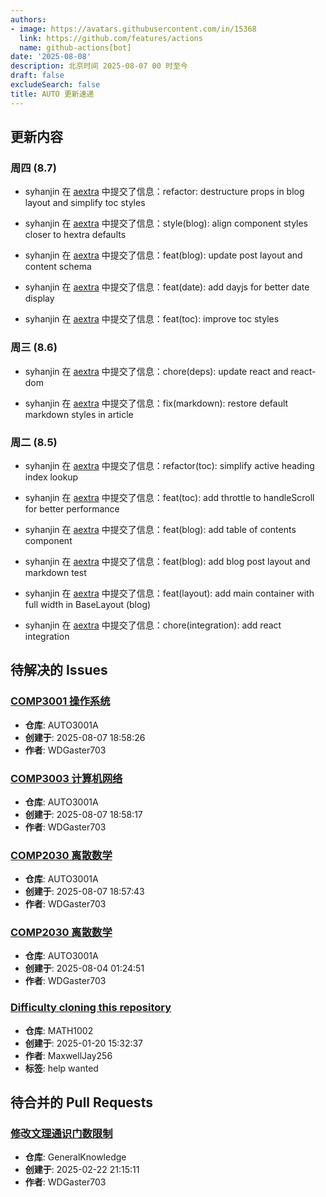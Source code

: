 ```yaml
---
authors:
- image: https://avatars.githubusercontent.com/in/15368
  link: https://github.com/features/actions
  name: github-actions[bot]
date: '2025-08-08'
description: 北京时间 2025-08-07 00 时至今
draft: false
excludeSearch: false
title: AUTO 更新速递
---
```


## 更新内容

### 周四 (8.7)

- syhanjin 在 [aextra](https://github.com/HITSZ-OpenAuto/aextra) 中提交了信息：refactor: destructure props in blog layout and simplify toc styles

- syhanjin 在 [aextra](https://github.com/HITSZ-OpenAuto/aextra) 中提交了信息：style(blog): align component styles closer to hextra defaults

- syhanjin 在 [aextra](https://github.com/HITSZ-OpenAuto/aextra) 中提交了信息：feat(blog): update post layout and content schema

- syhanjin 在 [aextra](https://github.com/HITSZ-OpenAuto/aextra) 中提交了信息：feat(date): add dayjs for better date display

- syhanjin 在 [aextra](https://github.com/HITSZ-OpenAuto/aextra) 中提交了信息：feat(toc): improve toc styles

### 周三 (8.6)

- syhanjin 在 [aextra](https://github.com/HITSZ-OpenAuto/aextra) 中提交了信息：chore(deps): update react and react-dom

- syhanjin 在 [aextra](https://github.com/HITSZ-OpenAuto/aextra) 中提交了信息：fix(markdown): restore default markdown styles in article

### 周二 (8.5)

- syhanjin 在 [aextra](https://github.com/HITSZ-OpenAuto/aextra) 中提交了信息：refactor(toc): simplify active heading index lookup

- syhanjin 在 [aextra](https://github.com/HITSZ-OpenAuto/aextra) 中提交了信息：feat(toc): add throttle to handleScroll for better performance

- syhanjin 在 [aextra](https://github.com/HITSZ-OpenAuto/aextra) 中提交了信息：feat(blog): add table of contents component

- syhanjin 在 [aextra](https://github.com/HITSZ-OpenAuto/aextra) 中提交了信息：feat(blog): add blog post layout and markdown test

- syhanjin 在 [aextra](https://github.com/HITSZ-OpenAuto/aextra) 中提交了信息：feat(layout): add main container with full width in BaseLayout (blog)

- syhanjin 在 [aextra](https://github.com/HITSZ-OpenAuto/aextra) 中提交了信息：chore(integration): add react integration

## 待解决的 Issues

### [COMP3001 操作系统](https://github.com/HITSZ-OpenAuto/AUTO3001A/issues/23)

- **仓库**: AUTO3001A
- **创建于**: 2025-08-07 18:58:26
- **作者**: WDGaster703

### [COMP3003 计算机网络](https://github.com/HITSZ-OpenAuto/AUTO3001A/issues/22)

- **仓库**: AUTO3001A
- **创建于**: 2025-08-07 18:58:17
- **作者**: WDGaster703

### [COMP2030 离散数学](https://github.com/HITSZ-OpenAuto/AUTO3001A/issues/21)

- **仓库**: AUTO3001A
- **创建于**: 2025-08-07 18:57:43
- **作者**: WDGaster703

### [COMP2030 离散数学](https://github.com/HITSZ-OpenAuto/AUTO3001A/issues/20)

- **仓库**: AUTO3001A
- **创建于**: 2025-08-04 01:24:51
- **作者**: WDGaster703

### [Difficulty cloning this repository](https://github.com/HITSZ-OpenAuto/MATH1002/issues/13)

- **仓库**: MATH1002
- **创建于**: 2025-01-20 15:32:37
- **作者**: MaxwellJay256
- **标签**: help wanted

## 待合并的 Pull Requests

### [修改文理通识门数限制](https://github.com/HITSZ-OpenAuto/GeneralKnowledge/pull/6)

- **仓库**: GeneralKnowledge
- **创建于**: 2025-02-22 21:15:11
- **作者**: WDGaster703


